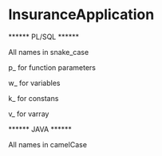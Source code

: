 # InsuranceApplication

****** PL/SQL ******

All names in snake_case

p_ for function parameters

w_ for variables

k_ for constans

v_ for varray


****** JAVA ******

All names in camelCase
